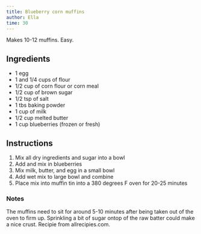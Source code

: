 ```yaml
---
title: Blueberry corn muffins
author: Ella
time: 30
---
```


Makes 10-12 muffins. Easy.

<section markdown="1">

## Ingredients

- 1 egg
- 1 and 1/4 cups of flour
- 1/2 cup of corn flour or corn meal 
- 1/2 cup of brown sugar
- 1/2 tsp of salt
- 1 tbs baking powder
- 1 cup of milk
- 1/2 cup melted butter
- 1 cup blueberries (frozen or fresh)

</section>

## Instructions

1. Mix all dry ingredients and sugar into a bowl
2. Add and mix in blueberries
3. Mix milk, butter, and egg in a small bowl
4. Add wet mix to large bowl and combine
5. Place mix into muffin tin into a 380 degrees F oven for 20-25 minutes

### Notes

The muffins need to sit for around 5-10 minutes after being taken out of the oven to firm up. Sprinkling a bit of sugar ontop of the raw batter could make a nice crust. Recipie from allrecipies.com. 
